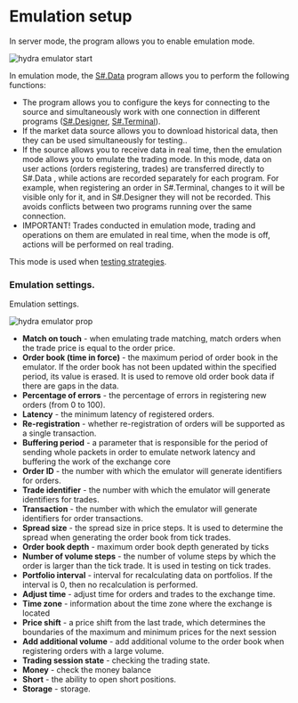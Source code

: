 # Emulation setup

In server mode, the program allows you to enable emulation mode.

![hydra emulator start](~/images/hydra_emulator_start.png)

In emulation mode, the [S\#.Data](Hydra.md) program allows you to perform the following functions:

- The program allows you to configure the keys for connecting to the source and simultaneously work with one connection in different programs ([S\#.Designer](Designer.md), [S\#.Terminal](Terminal.md)). 
- If the market data source allows you to download historical data, then they can be used simultaneously for testing..
- If the source allows you to receive data in real time, then the emulation mode allows you to emulate the trading mode. In this mode, data on user actions (orders registering, trades) are transferred directly to S\#.Data , while actions are recorded separately for each program. For example, when registering an order in S\#.Terminal, changes to it will be visible only for it, and in S\#.Designer they will not be recorded. This avoids conflicts between two programs running over the same connection. 
- IMPORTANT\! Trades conducted in emulation mode, trading and operations on them are emulated in real time, when the mode is off, actions will be performed on real trading.

This mode is used when [testing strategies](Shell_emulation.md).

### Emulation settings.

Emulation settings.

![hydra emulator prop](~/images/hydra_emulator_prop.png)

- **Match on touch** \- when emulating trade matching, match orders when the trade price is equal to the order price.
- **Order book (time in force)** \- the maximum period of order book in the emulator. If the order book has not been updated within the specified period, its value is erased. It is used to remove old order book data if there are gaps in the data.
- **Percentage of errors** \- the percentage of errors in registering new orders (from 0 to 100).
- **Latency** \- the minimum latency of registered orders.
- **Re\-registration** \- whether re\-registration of orders will be supported as a single transaction.
- **Buffering period** \- a parameter that is responsible for the period of sending whole packets in order to emulate network latency and buffering the work of the exchange core
- **Order ID** \- the number with which the emulator will generate identifiers for orders.
- **Trade identifier** \- the number with which the emulator will generate identifiers for trades.
- **Transaction** \- the number with which the emulator will generate identifiers for order transactions.
- **Spread size** \- the spread size in price steps. It is used to determine the spread when generating the order book from tick trades.
- **Order book depth** \- maximum order book depth generated by ticks 
- **Number of volume steps** \- the number of volume steps by which the order is larger than the tick trade. It is used in testing on tick trades.
- **Portfolio interval** \- interval for recalculating data on portfolios. If the interval is 0, then no recalculation is performed.
- **Adjust time** \- adjust time for orders and trades to the exchange time.
- **Time zone** \- information about the time zone where the exchange is located
- **Price shift** \- a price shift from the last trade, which determines the boundaries of the maximum and minimum prices for the next session
- **Add additional volume** \- add additional volume to the order book when registering orders with a large volume.
- **Trading session state** \- checking the trading state.
- **Money** \- check the money balance 
- **Short** \- the ability to open short positions. 
- **Storage** \- storage.
